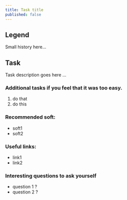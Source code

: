 ```yaml
---
title: Task title
published: false
---
```


## Legend

Small history here...

## Task

Task description goes here ...

### Additional tasks if you feel that it was too easy.
1. do that
2. do this

### Recommended soft:

* soft1
* soft2

### Useful links:

* link1
* link2

### Interesting questions to ask yourself
* question 1 ?
* question 2 ?
